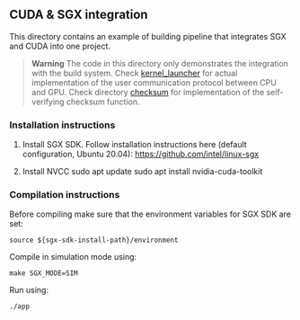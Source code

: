 ## CUDA & SGX integration

This directory contains an example of building pipeline that integrates SGX and CUDA into one project.

> **Warning** The code in this directory only demonstrates the integration with the build system. Check [kernel_launcher](/kernel_launcher/) for actual implementation of the user communication protocol between CPU and GPU. Check directory [checksum](/checksum/) for implementation of the self-verifying checksum function.

### Installation instructions

1) Install SGX SDK. Follow installation instructions here (default configuration, Ubuntu 20.04):
https://github.com/intel/linux-sgx

2) Install NVCC
sudo apt update
sudo apt install nvidia-cuda-toolkit

### Compilation instructions

Before compiling make sure that the environment variables for SGX SDK are set:
```
source ${sgx-sdk-install-path}/environment
```

Compile in simulation mode using:
```
make SGX_MODE=SIM
```

Run using:
```
./app
```